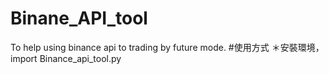 # Binane_API_tool
  To help using binance api to trading by future mode.
#使用方式
  ＊安裝環境，import Binance_api_tool.py

